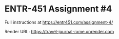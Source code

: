 # ENTR-451 Assignment #4

Full instructions at https://entr451.com/assignment-4/

Render URL: https://travel-journal-rxme.onrender.com